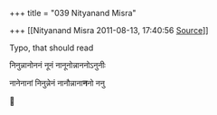+++
title = "039 Nityanand Misra"

+++
[[Nityanand Misra	2011-08-13, 17:40:56 [Source](https://groups.google.com/g/samskrita/c/7wAzezJqqEc)]]



Typo, that should read  
  

निनुन्नानोननं नूनं नानूनोन्नाननोऽनुनीः  

नानेनानां निनुन्नेनं नानौन्नाना**न**नो ननु  



